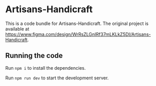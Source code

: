 
  # Artisans-Handicraft

  This is a code bundle for Artisans-Handicraft. The original project is available at https://www.figma.com/design/WrRsZLGnIRf37mLKLkZ5DI/Artisans-Handicraft.

  ## Running the code

  Run `npm i` to install the dependencies.

  Run `npm run dev` to start the development server.
  